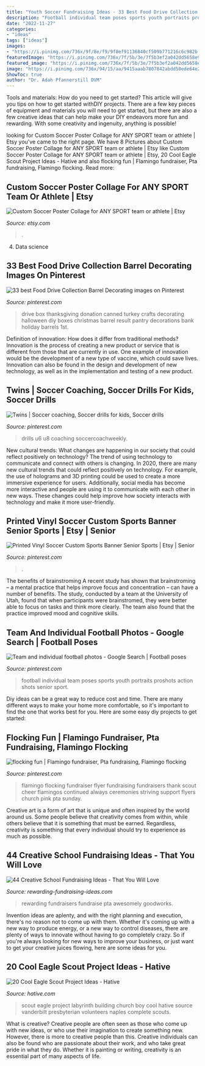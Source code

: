 ```yaml
---
title: "Youth Soccer Fundraising Ideas - 33 Best Food Drive Collection Barrel Decorating Images On Pinterest"
description: "Football individual team poses sports youth portraits proshots action shots senior sport"
date: "2022-11-27"
categories:
- "ideas"
tags: ["ideas"]
images:
- "https://i.pinimg.com/736x/9f/8e/f9/9f8ef91136840cf509b771216c6c982b.jpg"
featuredImage: "https://i.pinimg.com/736x/7f/5b/3e/7f5b3ef2a042dd5658e909dd22300248.jpg"
featured_image: "https://i.pinimg.com/736x/7f/5b/3e/7f5b3ef2a042dd5658e909dd22300248.jpg"
image: "https://i.pinimg.com/736x/94/15/aa/9415aaab7807842abdd50ede64e266cc.jpg"
ShowToc: true
author: "Dr. Adah Pfannerstill DVM"
---
```



Tools and materials: How do you need to get started?
This article will give you tips on how to get started withDIY projects. There are a few key pieces of equipment and materials you will need to get started, but there are also a few creative ideas that can help make your DIY endeavors more fun and rewarding. With some creativity and ingenuity, anything is possible!

	

		
looking for Custom Soccer Poster Collage for ANY SPORT team or athlete | Etsy you've came to the right page. We have 8 Pictures about Custom Soccer Poster Collage for ANY SPORT team or athlete | Etsy like Custom Soccer Poster Collage for ANY SPORT team or athlete | Etsy, 20 Cool Eagle Scout Project Ideas - Hative and also flocking fun | Flamingo fundraiser, Pta fundraising, Flamingo flocking. Read more:
		
    
## Custom Soccer Poster Collage For ANY SPORT Team Or Athlete | Etsy

<img loading=lazy src="https://i.etsystatic.com/8998428/r/il/219f2c/1292129425/il_794xN.1292129425_5yib.jpg" onerror="this.onerror=null;this.src='https://tse1.mm.bing.net/th?id=OIP.dSD_sQuoD5LZOYt_DaiM8wHaJ3&amp;pid=15.1';" alt="Custom Soccer Poster Collage for ANY SPORT team or athlete | Etsy">

_Source: etsy.com_

>. 

	

4. Data science 

    
## 33 Best Food Drive Collection Barrel Decorating Images On Pinterest

<img loading=lazy src="https://i.pinimg.com/736x/7f/5b/3e/7f5b3ef2a042dd5658e909dd22300248.jpg" onerror="this.onerror=null;this.src='https://tse4.mm.bing.net/th?id=OIP.X0reqpZkaNVeJej01a_RHwAAAA&amp;pid=15.1';" alt="33 best Food Drive Collection Barrel Decorating images on Pinterest">

_Source: pinterest.com_

>drive box thanksgiving donation canned turkey crafts decorating halloween diy boxes christmas barrel result pantry decorations bank holiday barrels 1st. 

	

Definition of innovation: How does it differ from traditional methods?
Innovation is the process of creating a new product or service that is different from those that are currently in use. One example of innovation would be the development of a new type of vaccine, which could save lives. Innovation can also be found in the design and development of new technology, as well as in the implementation and testing of a new product.

    
## Twins | Soccer Coaching, Soccer Drills For Kids, Soccer Drills

<img loading=lazy src="https://i.pinimg.com/736x/dc/ad/75/dcad757642ddceb0ce605cacab17dac8.jpg" onerror="this.onerror=null;this.src='https://tse3.mm.bing.net/th?id=OIP.Di40wIyv2Fe4G42e10BkoQHaGG&amp;pid=15.1';" alt="Twins | Soccer coaching, Soccer drills for kids, Soccer drills">

_Source: pinterest.com_

>drills u6 u8 coaching soccercoachweekly. 

	

New cultural trends: What changes are happening in our society that could reflect positively on technology?
The trend of using technology to communicate and connect with others is changing. In 2020, there are many new cultural trends that could reflect positively on technology. For example, the use of holograms and 3D printing could be used to create a more immersive experience for users. Additionally, social media has become more interactive and people are using it to communicate with each other in new ways. These changes could help improve how society interacts with technology and make it more user-friendly.

    
## Printed Vinyl Soccer Custom Sports Banner Senior Sports | Etsy | Senior

<img loading=lazy src="https://i.pinimg.com/736x/9f/8e/f9/9f8ef91136840cf509b771216c6c982b.jpg" onerror="this.onerror=null;this.src='https://tse1.mm.bing.net/th?id=OIP.3Df4N_uRm1en4sD_lqrT_gHaLC&amp;pid=15.1';" alt="Printed Vinyl Soccer Custom Sports Banner Senior Sports | Etsy | Senior">

_Source: pinterest.com_

>. 

	

The benefits of brainstroming
A recent study has shown that brainstroming – a mental practice that helps improve focus and concentration – can have a number of benefits. The study, conducted by a team at the University of Utah, found that when participants were brainstromed, they were better able to focus on tasks and think more clearly. The team also found that the practice improved mood and cognitive skills.

    
## Team And Individual Football Photos - Google Search | Football Poses

<img loading=lazy src="https://i.pinimg.com/736x/73/e1/91/73e19106965ac91d3c0b619a4df17675--football-poses-youth-football.jpg" onerror="this.onerror=null;this.src='https://tse1.mm.bing.net/th?id=OIP.a8TnbZqrIjytX-VW2PhJcwHaLH&amp;pid=15.1';" alt="Team and individual football photos - Google Search | Football poses">

_Source: pinterest.com_

>football individual team poses sports youth portraits proshots action shots senior sport. 

	

Diy ideas can be a great way to reduce cost and time. There are many different ways to make your home more comfortable, so it's important to find the one that works best for you. Here are some easy diy projects to get started: 

    
## Flocking Fun | Flamingo Fundraiser, Pta Fundraising, Flamingo Flocking

<img loading=lazy src="https://i.pinimg.com/736x/94/15/aa/9415aaab7807842abdd50ede64e266cc.jpg" onerror="this.onerror=null;this.src='https://tse3.mm.bing.net/th?id=OIP.i3cRFtPq78qIAsrDPmH49wHaLd&amp;pid=15.1';" alt="flocking fun | Flamingo fundraiser, Pta fundraising, Flamingo flocking">

_Source: pinterest.com_

>flamingo flocking fundraiser flyer fundraising fundraisers thank scout cheer flamingos continued always ceremonies striving support flyers church pink pta sunday. 

	

Creative art is a form of art that is unique and often inspired by the world around us. Some people believe that creativity comes from within, while others believe that it is something that must be earned. Regardless, creativity is something that every individual should try to experience as much as possible.

    
## 44 Creative School Fundraising Ideas - That You Will Love

<img loading=lazy src="https://www.rewarding-fundraising-ideas.com/images/44-creative-school-ideas.jpg" onerror="this.onerror=null;this.src='https://tse1.mm.bing.net/th?id=OIP._oDO-AyjwQkteLm3zOMobAHaLH&amp;pid=15.1';" alt="44 Creative School Fundraising Ideas - That You Will Love">

_Source: rewarding-fundraising-ideas.com_

>rewarding fundraisers fundraise pta awesomely goodworks. 

	

Invention ideas are aplenty, and with the right planning and execution, there's no reason not to come up with them. Whether it's coming up with a new way to produce energy, or a new way to control diseases, there are plenty of ways to innovate without having to go completely crazy. So if you're always looking for new ways to improve your business, or just want to get your creative juices flowing, here are some ideas for you.

    
## 20 Cool Eagle Scout Project Ideas - Hative

<img loading=lazy src="https://hative.com/wp-content/uploads/2014/03/eagle-scout-project-ideas/3-labyrinth-building-eagle-scout.jpg" onerror="this.onerror=null;this.src='https://tse2.mm.bing.net/th?id=OIP.hoQGlJF9grCk1ttOAw0C3QHaE8&amp;pid=15.1';" alt="20 Cool Eagle Scout Project Ideas - Hative">

_Source: hative.com_

>scout eagle project labyrinth building church boy cool hative source vanderbilt presbyterian volunteers naples complete scouts. 

	

What is creative?
Creative people are often seen as those who come up with new ideas, or who use their imagination to create something new. However, there is more to creative people than this. Creative individuals can also be found who are passionate about their work, and who take great pride in what they do. Whether it is painting or writing, creativity is an essential part of many aspects of life.

